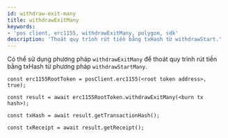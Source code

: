 ```yaml
---
id: withdraw-exit-many
title: withdrawExitMany
keywords:
- 'pos client, erc1155, withdrawExitMany, polygon, sdk'
description: 'Thoát quy trình rút tiền bằng txHash từ withdrawStart.'
---
```


Có thể sử dụng phương pháp `withdrawExitMany` để thoát quy trình rút tiền bằng txHash từ phương pháp `withdrawStartMany`.

```
const erc1155RootToken = posClient.erc1155(<root token address>, true);

const result = await erc1155RootToken.withdrawExitMany(<burn tx hash>);

const txHash = await result.getTransactionHash();

const txReceipt = await result.getReceipt();

```
